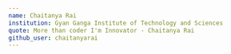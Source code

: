 ```yaml
---
name: Chaitanya Rai
institution: Gyan Ganga Institute of Technology and Sciences
quote: More than coder I'm Innovator - Chaitanya Rai
github_user: chaitanyarai
---
```

